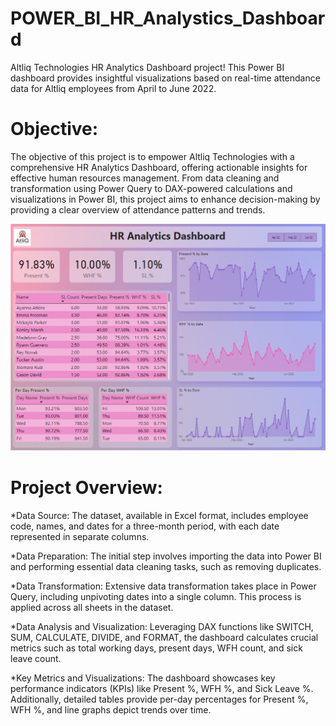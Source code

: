 # POWER_BI_HR_Analystics_Dashboard
Altliq Technologies HR Analytics Dashboard project! This Power BI dashboard provides insightful visualizations based on real-time attendance data for Altliq employees from April to June 2022.

# Objective:
The objective of this project is to empower Altliq Technologies with a comprehensive HR Analytics Dashboard, offering actionable insights for effective human resources management. From data cleaning and transformation using Power Query to DAX-powered calculations and visualizations in Power BI, this project aims to enhance decision-making by providing a clear overview of attendance patterns and trends.

![HR_Analytics_Dashboard!](HR_Analytics_Dashboard.png)

# Project Overview:
*Data Source:
The dataset, available in Excel format, includes employee code, names, and dates for a three-month period, with each date represented in separate columns.

*Data Preparation:
The initial step involves importing the data into Power BI and performing essential data cleaning tasks, such as removing duplicates.

*Data Transformation:
Extensive data transformation takes place in Power Query, including unpivoting dates into a single column. This process is applied across all sheets in the dataset.

*Data Analysis and Visualization:
Leveraging DAX functions like SWITCH, SUM, CALCULATE, DIVIDE, and FORMAT, the dashboard calculates crucial metrics such as total working days, present days, WFH count, and sick leave count.

*Key Metrics and Visualizations:
The dashboard showcases key performance indicators (KPIs) like Present %, WFH %, and Sick Leave %. Additionally, detailed tables provide per-day percentages for Present %, WFH %, and line graphs depict trends over time.
